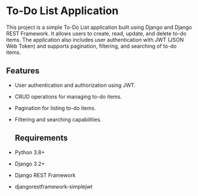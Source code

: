 # To-Do List Application

This project is a simple To-Do List application built using Django and Django REST Framework. It allows users to create, read, update, and delete to-do items. The application also includes user authentication with JWT (JSON Web Token) and supports pagination, filtering, and searching of to-do items.

## Features

- User authentication and authorization using JWT.
- CRUD operations for managing to-do items.
- Pagination for listing to-do items.
- Filtering and searching capabilities.
  ## Requirements

- Python 3.8+
- Django 3.2+
- Django REST Framework
- djangorestframework-simplejwt
